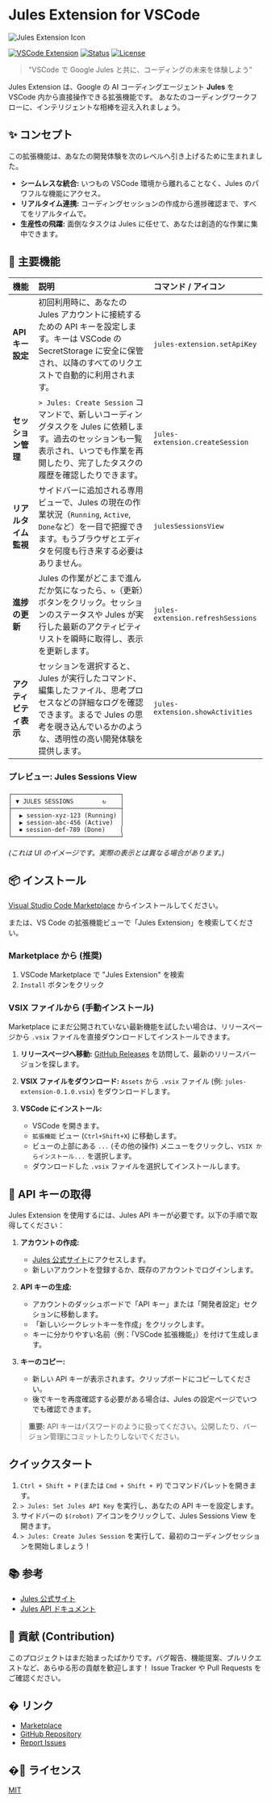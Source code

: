 # Jules Extension for VSCode

![Jules Extension Icon](../jules-extension/icon.png)

[![VSCode Extension](https://img.shields.io/badge/VSCode-Extension-blue.svg)](https://marketplace.visualstudio.com/items?itemName=HirokiMukai.jules-extension)
[![Status](https://img.shields.io/badge/status-development-yellow.svg)](#)
[![License](https://img.shields.io/badge/license-MIT-green.svg)](LICENSE)

> "VSCode で Google Jules と共に、コーディングの未来を体験しよう"

Jules Extension は、Google の AI コーディングエージェント **Jules** を VSCode 内から直接操作できる拡張機能です。
あなたのコーディングワークフローに、インテリジェントな相棒を迎え入れましょう。

## ✨ コンセプト

この拡張機能は、あなたの開発体験を次のレベルへ引き上げるために生まれました。

- **シームレスな統合:** いつもの VSCode 環境から離れることなく、Jules のパワフルな機能にアクセス。
- **リアルタイム連携:** コーディングセッションの作成から進捗確認まで、すべてをリアルタイムで。
- **生産性の飛躍:** 面倒なタスクは Jules に任せて、あなたは創造的な作業に集中できます。

## 🚀 主要機能

| 機能                   | 説明                                                                                                                                                                                              | コマンド / アイコン               |
| :--------------------- | :------------------------------------------------------------------------------------------------------------------------------------------------------------------------------------------------ | :-------------------------------- |
| **API キー設定**       | 初回利用時に、あなたの Jules アカウントに接続するための API キーを設定します。キーは VSCode の SecretStorage に安全に保管され、以降のすべてのリクエストで自動的に利用されます。                   | `jules-extension.setApiKey`       |
| **セッション管理**     | `> Jules: Create Session` コマンドで、新しいコーディングタスクを Jules に依頼します。過去のセッションも一覧表示され、いつでも作業を再開したり、完了したタスクの履歴を確認したりできます。         | `jules-extension.createSession`   |
| **リアルタイム監視**   | サイドバーに追加される専用ビューで、Jules の現在の作業状況（`Running`, `Active`, `Done`など）を一目で把握できます。もうブラウザとエディタを何度も行き来する必要はありません。                     | `julesSessionsView`               |
| **進捗の更新**         | Jules の作業がどこまで進んだか気になったら、`↻`（更新）ボタンをクリック。セッションのステータスや Jules が実行した最新のアクティビティリストを瞬時に取得し、表示を更新します。                    | `jules-extension.refreshSessions` |
| **アクティビティ表示** | セッションを選択すると、Jules が実行したコマンド、編集したファイル、思考プロセスなどの詳細なログを確認できます。まるで Jules の思考を覗き込んでいるかのような、透明性の高い開発体験を提供します。 | `jules-extension.showActivities`  |

### プレビュー: Jules Sessions View

```
┌──────────────────────────────┐
│ ▼ JULES SESSIONS        ↻    │
├──────────────────────────────┤
│  ▶ session-xyz-123 (Running) │
│  ▶ session-abc-456 (Active)  │
│  ⏹ session-def-789 (Done)    │
└──────────────────────────────┘
```

_(これは UI のイメージです。実際の表示とは異なる場合があります。)_

## 📦 インストール

[Visual Studio Code Marketplace](https://marketplace.visualstudio.com/items?itemName=HirokiMukai.jules-extension) からインストールしてください。

または、VS Code の拡張機能ビューで「Jules Extension」を検索してください。

### Marketplace から (推奨)

1.  VSCode Marketplace で "Jules Extension" を検索
2.  `Install` ボタンをクリック

### VSIX ファイルから (手動インストール)

Marketplace にまだ公開されていない最新機能を試したい場合は、リリースページから `.vsix` ファイルを直接ダウンロードしてインストールできます。

1.  **リリースページへ移動:**
    [GitHub Releases](https://github.com/is0692vs/jules-extension/releases) を訪問して、最新のリリースバージョンを探します。

2.  **VSIX ファイルをダウンロード:**
    `Assets` から `.vsix` ファイル (例: `jules-extension-0.1.0.vsix`) をダウンロードします。

3.  **VSCode にインストール:**
    - VSCode を開きます。
    - `拡張機能` ビュー (`Ctrl+Shift+X`) に移動します。
    - ビューの上部にある `...` (その他の操作) メニューをクリックし、`VSIX からインストール...` を選択します。
    - ダウンロードした `.vsix` ファイルを選択してインストールします。

## 🔑 API キーの取得

Jules Extension を使用するには、Jules API キーが必要です。以下の手順で取得してください：

1.  **アカウントの作成:**

    - [Jules 公式サイト](https://jules.google/docs)にアクセスします。
    - 新しいアカウントを登録するか、既存のアカウントでログインします。

2.  **API キーの生成:**

    - アカウントのダッシュボードで「API キー」または「開発者設定」セクションに移動します。
    - 「新しいシークレットキーを作成」をクリックします。
    - キーに分かりやすい名前（例：「VSCode 拡張機能」）を付けて生成します。

3.  **キーのコピー:**
    - 新しい API キーが表示されます。クリップボードにコピーしてください。
    - 後でキーを再度確認する必要がある場合は、Jules の設定ページでいつでも確認できます。

> **重要:** API キーはパスワードのように扱ってください。公開したり、バージョン管理にコミットしたりしないでください。

## クイックスタート

1.  `Ctrl + Shift + P` (または `Cmd + Shift + P`) でコマンドパレットを開きます。
2.  `> Jules: Set Jules API Key` を実行し、あなたの API キーを設定します。
3.  サイドバーの `$(robot)` アイコンをクリックして、Jules Sessions View を開きます。
4.  `> Jules: Create Jules Session` を実行して、最初のコーディングセッションを開始しましょう！

## 📚 参考

- [Jules 公式サイト](https://jules.google/docs)
- [Jules API ドキュメント](https://developers.google.com/jules/api)

## 🤝 貢献 (Contribution)

このプロジェクトはまだ始まったばかりです。バグ報告、機能提案、プルリクエストなど、あらゆる形の貢献を歓迎します！
Issue Tracker や Pull Requests をご確認ください。

## � リンク

- [Marketplace](https://marketplace.visualstudio.com/items?itemName=HirokiMukai.jules-extension)
- [GitHub Repository](https://github.com/is0692vs/jules-extension.git)
- [Report Issues](https://github.com/is0692vs/jules-extension/issues)

## �📝 ライセンス

[MIT](../../LICENSE)
